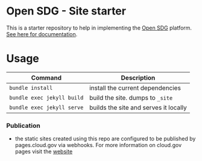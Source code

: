 # Open SDG - Site starter

This is a starter repository to help in implementing the [Open SDG](https://github.com/open-sdg/open-sdg) platform. [See here for documentation](https://open-sdg.readthedocs.io).

# Usage
| Command | Description |
|---------|-------------|
| `bundle install` | install the current dependencies |
| `bundle exec jekyll build` | build the site. dumps to `_site` |
| `bundle exec jekyll serve` | builds the site and serves it locally |

### Publication 
- the static sites created using this repo are configured to be published by pages.cloud.gov via webhooks. For more information on cloud.gov pages visit the [website](https://cloud.gov/pages/)

